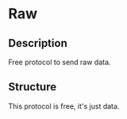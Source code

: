 # Raw
## Description
Free protocol to send raw data.
## Structure
This protocol is free, it's just data.
